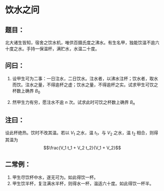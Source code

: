 # 饮水之问

## 题目：

北大诸生皆知，宿舍之饮水机，唯供百摄氏度之沸水。有生名甲，独能饮温不逾六十度之水。手持一保温杯，满贮水，水温二十度。

## 问曰：

1. 设甲生可为二事：一日注水，二日饮水。注水者，以沸水注杯；饮水者，取水而饮。注水之量，不得逾杯之虚；饮水之量，不得逾杯之实。试求甲生可饮之杯数上确界 $B_0$

2. 然甲生力有穷，愿注水不逾 $n$ 次。试求此时可饮之杯数上确界 $B_n$

## 注曰：

设此杯绝热。饮时不改其温。若以 $V_1$ 之水，温 $t_1$，与 $V_2$ 之水，温 $t_2$ 相合，则得其温为 $$\frac{V_1 t_1 + V_2 t_2}{V_1 + V_2}$$

## 二常例：

1. 甲生尽饮杯中水，遂无可为。如此得饮一杯。
2. 甲生饮半杯，复注满水半杯，则得水一杯，温适六十度。如此得饮一杯半。
